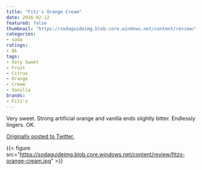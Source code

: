 ```yaml
---
title: "Fitz's Orange Cream"
date: 2016-02-12
featured: false
thumbnail: "https://sodaguideimg.blob.core.windows.net/content/review/thumbs/fitzs-orange-cream.jpg"
categories:
- soda
ratings:
- Ok
tags:
- Very Sweet
- Fruit
- Citrus
- Orange
- Cream
- Vanilla
brands:
- Fitz's
---
```


Very sweet. Strong artificial orange and vanilla ends slightly bitter. Endlessly lingers. OK.

[Originally posted to Twitter.](https://twitter.com/Cavorter/status/698234755972726788)

{{< figure src="https://sodaguideimg.blob.core.windows.net/content/review/fitzs-orange-cream.jpg" >}}

